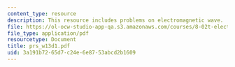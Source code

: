 ```yaml
---
content_type: resource
description: This resource includes problems on electromagnetic wave.
file: https://ol-ocw-studio-app-qa.s3.amazonaws.com/courses/8-02t-electricity-and-magnetism-spring-2005/3a191b7265d7c24e6e8753abcd2b1609_prs_w13d1.pdf
file_type: application/pdf
resourcetype: Document
title: prs_w13d1.pdf
uid: 3a191b72-65d7-c24e-6e87-53abcd2b1609
---
```

